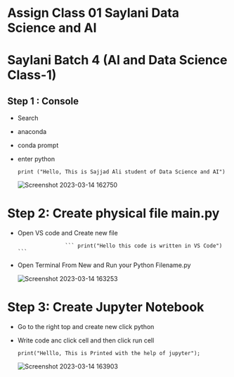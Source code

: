 # Assign Class 01 Saylani Data Science and AI

# Saylani Batch 4 (AI and Data Science Class-1)

## Step 1 : Console
* Search
*  anaconda
*  conda prompt
*  enter python


     ``` print ("Hello, This is Sajjad Ali student of Data Science and AI") ```
     
     ![Screenshot 2023-03-14 162750](https://user-images.githubusercontent.com/68752819/224987721-26867ebd-aeb0-421f-8bb8-b8ebcbbc8bdb.png)
     
     
  # Step 2: Create physical file main.py
  
  * Open VS code and Create new file
  
                       ``` print("Hello this code is written in VS Code") ```
  
  * Open Terminal From New and Run your Python Filename.py 
  
      ![Screenshot 2023-03-14 163253](https://user-images.githubusercontent.com/68752819/224989181-039cf0bf-c8fe-49e1-8348-25b705800e2d.png)


# Step 3: Create Jupyter Notebook
* Go to the right top and create new click python
 * Write code anc click cell and then click run cell
 
      ``` print("Helllo, This is Printed with the help of jupyter"); ```
      
      ![Screenshot 2023-03-14 163903](https://user-images.githubusercontent.com/68752819/224990251-e16524fd-54a8-4641-8026-4bbeb1f146b1.png)
      
    


